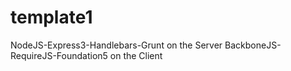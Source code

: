 template1
=========

NodeJS-Express3-Handlebars-Grunt on the Server
BackboneJS-RequireJS-Foundation5 on the Client
